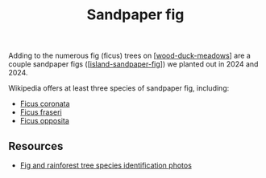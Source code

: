﻿---
backlinks:
- title: Plants
  url: /sense/landscape-garden/plants/plants.html
- title: Sandpaper fig - The island
  url: /sense/landscape-garden/individual-plants/island-sandpaper-fig.html
- title: Hugh and Kay's Sandpaper Fig (Gatton Creek frontage)
  url: /sense/landscape-garden/individual-plants/hugh-and-kays-sandpaper-fig.html
tags:
- plant
- fig
- wood-duck-meadows
- tree
- native
title: Sandpaper fig
type: plants
---
Adding to the numerous fig (ficus) trees on [[wood-duck-meadows]] are a couple sandpaper figs ([[island-sandpaper-fig]]) we planted out in 2024 and 2024.

Wikipedia offers at least three species of sandpaper fig, including:

- [Ficus coronata](https://en.wikipedia.org/wiki/Ficus_coronata) 
- [Ficus fraseri](https://en.wikipedia.org/wiki/Ficus_fraseri)
- [Ficus opposita](https://en.wikipedia.org/wiki/Ficus_opposita)

## Resources

- [Fig and rainforest tree species identification photos](https://www.allcreativedesigns.com.au/pages/galltrees5.html)


[//begin]: # "Autogenerated link references for markdown compatibility"
[wood-duck-meadows]: ../wood-duck-meadows "Wood duck meadows"
[island-sandpaper-fig]: ../individual-plants/island-sandpaper-fig "Sandpaper fig - The island"
[//end]: # "Autogenerated link references"